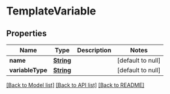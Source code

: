 # TemplateVariable
## Properties

Name | Type | Description | Notes
------------ | ------------- | ------------- | -------------
**name** | [**String**](string.md) |  | [default to null]
**variableType** | [**String**](string.md) |  | [default to null]

[[Back to Model list]](../README.md#documentation-for-models) [[Back to API list]](../README.md#documentation-for-api-endpoints) [[Back to README]](../README.md)

